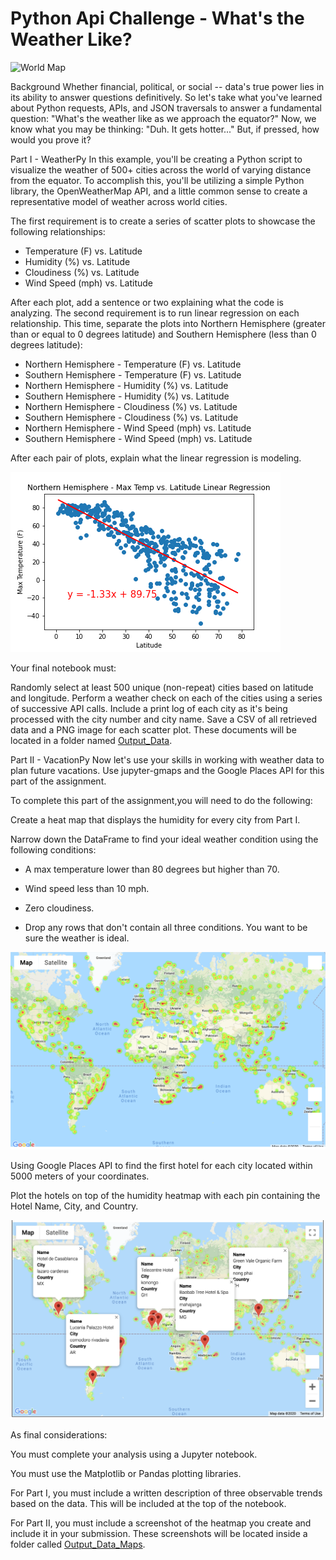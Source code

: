 # Python Api Challenge - What's the Weather Like?

![World Map](https://www.mapsofindia.com/worldmap/world-continent-map.jpg)

Background
Whether financial, political, or social -- data's true power lies in its ability to answer questions definitively. So let's take what you've learned about Python requests, APIs, and JSON traversals to answer a fundamental question: "What's the weather like as we approach the equator?"
Now, we know what you may be thinking: "Duh. It gets hotter..."
But, if pressed, how would you prove it?

Part I - WeatherPy
In this example, you'll be creating a Python script to visualize the weather of 500+ cities across the world of varying distance from the equator. To accomplish this, you'll be utilizing a simple Python library, the OpenWeatherMap API, and a little common sense to create a representative model of weather across world cities.

The first requirement is to create a series of scatter plots to showcase the following relationships:

- Temperature (F) vs. Latitude
- Humidity (%) vs. Latitude
- Cloudiness (%) vs. Latitude
- Wind Speed (mph) vs. Latitude

After each plot, add a sentence or two explaining what the code is analyzing.
The second requirement is to run linear regression on each relationship. This time, separate the plots into Northern Hemisphere (greater than or equal to 0 degrees latitude) and Southern Hemisphere (less than 0 degrees latitude):

- Northern Hemisphere - Temperature (F) vs. Latitude
- Southern Hemisphere - Temperature (F) vs. Latitude
- Northern Hemisphere - Humidity (%) vs. Latitude
- Southern Hemisphere - Humidity (%) vs. Latitude
- Northern Hemisphere - Cloudiness (%) vs. Latitude
- Southern Hemisphere - Cloudiness (%) vs. Latitude
- Northern Hemisphere - Wind Speed (mph) vs. Latitude
- Southern Hemisphere - Wind Speed (mph) vs. Latitude

After each pair of plots, explain what the linear regression is modeling. 

![Northern Hemisphere Linear Regression](https://github.com/RH-cmd/python-api-challenge/blob/main/WeatherPy/output_data/Northern%20Hemisphere%20-%20Max%20Temp%20vs.%20Latitude%20Linear%20Regression.png)

Your final notebook must:

Randomly select at least 500 unique (non-repeat) cities based on latitude and longitude.
Perform a weather check on each of the cities using a series of successive API calls.
Include a print log of each city as it's being processed with the city number and city name.
Save a CSV of all retrieved data and a PNG image for each scatter plot. These documents will be located in a folder named [Output_Data](https://github.com/RH-cmd/python-api-challenge/tree/main/WeatherPy/output_data). 


Part II - VacationPy
Now let's use your skills in working with weather data to plan future vacations. Use jupyter-gmaps and the Google Places API for this part of the assignment.

To complete this part of the assignment,you will need to do the following:


Create a heat map that displays the humidity for every city from Part I.


Narrow down the DataFrame to find your ideal weather condition using the following conditions:


- A max temperature lower than 80 degrees but higher than 70.

- Wind speed less than 10 mph.

- Zero cloudiness.

- Drop any rows that don't contain all three conditions. You want to be sure the weather is ideal.

![Humidity Heatmap](https://github.com/RH-cmd/python-api-challenge/blob/main/VacationPy/output_data_maps/humidity_heatmap.png)


Using Google Places API to find the first hotel for each city located within 5000 meters of your coordinates.


Plot the hotels on top of the humidity heatmap with each pin containing the Hotel Name, City, and Country.


![Hotels Heatmap](https://github.com/RH-cmd/python-api-challenge/blob/main/VacationPy/output_data_maps/hotel_heatmap.png)



As final considerations:

You must complete your analysis using a Jupyter notebook.

You must use the Matplotlib or Pandas plotting libraries.

For Part I, you must include a written description of three observable trends based on the data. This will be included at the top of the notebook.

For Part II, you must include a screenshot of the heatmap you create and include it in your submission. These screenshots will be located inside a folder called [Output_Data_Maps](https://github.com/RH-cmd/python-api-challenge/tree/main/VacationPy/output_data_maps). 




